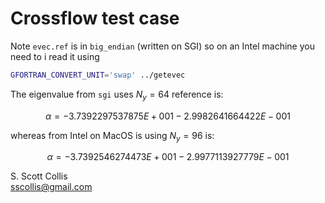 # Crossflow test case

Note `evec.ref` is in `big_endian` (written on SGI) so on an Intel machine you need to i
read it using

```bash
GFORTRAN_CONVERT_UNIT='swap' ../getevec
```

The eigenvalue from `sgi` uses $N_y = 64$ reference is:

$$\alpha = -3.7392297537875E+001  -2.9982641664422E-001 $$

whereas from Intel on MacOS is using $N_y=96$ is:

$$\alpha = -3.7392546274473E+001  -2.9977113927779E-001 $$

S. Scott Collis\
sscollis@gmail.com
